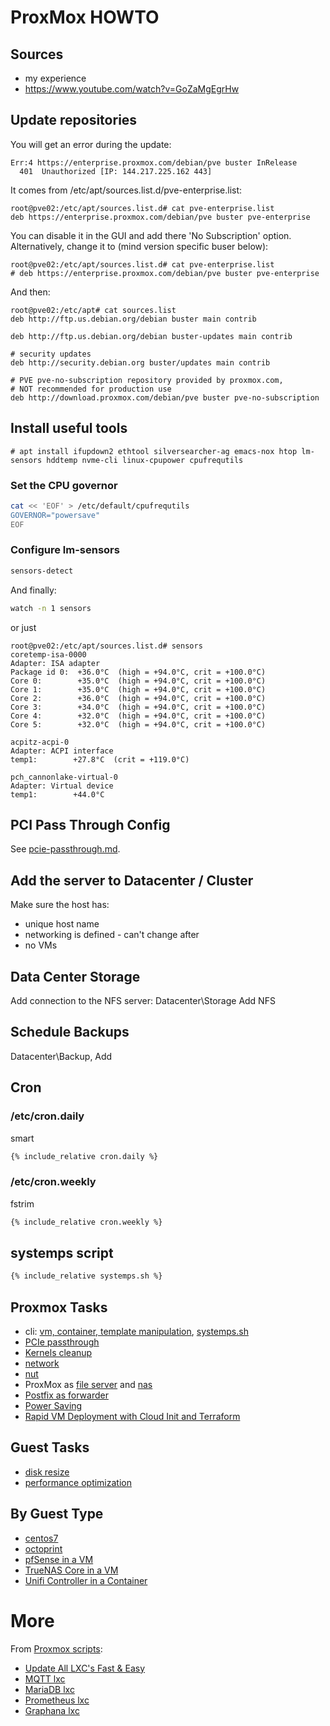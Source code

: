 # ProxMox HOWTO

## Sources

* my experience
* https://www.youtube.com/watch?v=GoZaMgEgrHw

## Update repositories

You will get an error during the update:
```
Err:4 https://enterprise.proxmox.com/debian/pve buster InRelease
  401  Unauthorized [IP: 144.217.225.162 443]
```

It comes from /etc/apt/sources.list.d/pve-enterprise.list:
```
root@pve02:/etc/apt/sources.list.d# cat pve-enterprise.list
deb https://enterprise.proxmox.com/debian/pve buster pve-enterprise
```

You can disable it in the GUI and add there 'No Subscription' option.
Alternatively, change it to (mind version specific buser below):

```
root@pve02:/etc/apt/sources.list.d# cat pve-enterprise.list
# deb https://enterprise.proxmox.com/debian/pve buster pve-enterprise
```
And then:
```
root@pve02:/etc/apt# cat sources.list
deb http://ftp.us.debian.org/debian buster main contrib

deb http://ftp.us.debian.org/debian buster-updates main contrib

# security updates
deb http://security.debian.org buster/updates main contrib

# PVE pve-no-subscription repository provided by proxmox.com,
# NOT recommended for production use
deb http://download.proxmox.com/debian/pve buster pve-no-subscription
```

## Install useful tools

```console
# apt install ifupdown2 ethtool silversearcher-ag emacs-nox htop lm-sensors hddtemp nvme-cli linux-cpupower cpufrequtils
```

### Set the CPU governor

```sh
cat << 'EOF' > /etc/default/cpufrequtils
GOVERNOR="powersave"
EOF
```

### Configure lm-sensors

```sh
sensors-detect
```

And finally:

```sh
watch -n 1 sensors
```
or just
```console
root@pve02:/etc/apt/sources.list.d# sensors
coretemp-isa-0000
Adapter: ISA adapter
Package id 0:  +36.0°C  (high = +94.0°C, crit = +100.0°C)
Core 0:        +35.0°C  (high = +94.0°C, crit = +100.0°C)
Core 1:        +35.0°C  (high = +94.0°C, crit = +100.0°C)
Core 2:        +36.0°C  (high = +94.0°C, crit = +100.0°C)
Core 3:        +34.0°C  (high = +94.0°C, crit = +100.0°C)
Core 4:        +32.0°C  (high = +94.0°C, crit = +100.0°C)
Core 5:        +32.0°C  (high = +94.0°C, crit = +100.0°C)

acpitz-acpi-0
Adapter: ACPI interface
temp1:        +27.8°C  (crit = +119.0°C)

pch_cannonlake-virtual-0
Adapter: Virtual device
temp1:        +44.0°C
```

## PCI Pass Through Config

See [pcie-passthrough.md](pcie-passthrough.html).

## Add the server to Datacenter / Cluster

Make sure the host has:

* unique host name
* networking is defined - can't change after
* no VMs

## Data Center Storage

Add connection to the NFS server:  Datacenter\Storage Add NFS

## Schedule Backups

Datacenter\Backup, Add

## Cron

### /etc/cron.daily

smart

```sh
{% include_relative cron.daily %}
```

### /etc/cron.weekly

fstrim

```sh
{% include_relative cron.weekly %}
```

## systemps script

```sh
{% include_relative systemps.sh %}
```

## Proxmox Tasks

* cli: [vm, container, template manipulation](cli-proxmox.html),
[systemps.sh](systemps.sh)
* [PCIe passthrough](pcie-passthrough.html)
* [Kernels cleanup](kernels.html)
* [network](network.html)
* [nut](nut.html)
* ProxMox as [file server](file-server.html) and [nas](nas.html)
* [Postfix as forwarder](postfix.html)
* [Power Saving](power.html)
* [Rapid VM Deployment with Cloud Init and Terraform](cloud-init.html)

## Guest Tasks

* [disk resize](guest-disk-resize.html)
* [performance optimization](guest-performance.html)

## By Guest Type

* [centos7](centos7.html)
* [octoprint](octoprint.html)
* [pfSense in a VM](pfSense.html)
* [TrueNAS Core in a VM](truenas.html)
* [Unifi Controller in a Container](unifi.html)

# More

From [Proxmox scripts](https://github.com/tteck/Proxmox/):

* [Update All LXC's Fast & Easy](https://github.com/tteck/Proxmox/blob/main/misc/update-lxcs.sh)
* [MQTT lxc](https://github.com/tteck/Proxmox/blob/main/ct/mqtt-v4.sh)
* [MariaDB lxc](https://github.com/tteck/Proxmox/blob/main/ct/mariadb-v4.sh)
* [Prometheus lxc](https://github.com/tteck/Proxmox/blob/main/ct/prometheus-v4.sh)
* [Graphana lxc](https://github.com/tteck/Proxmox/raw/main/ct/grafana-v4.sh)
